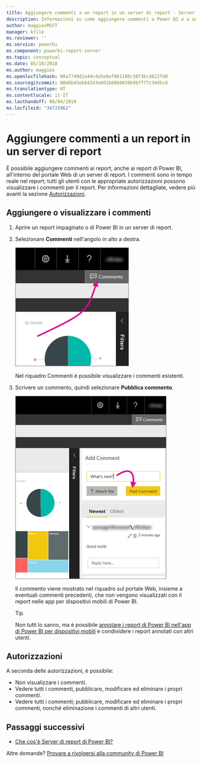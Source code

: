 ```yaml
---
title: Aggiungere commenti a un report in un server di report - Server di report di Power BI
description: Informazioni su come aggiungere commenti a Power BI o a un report impaginato in un server di report di Power BI o a un server di report di SQL Server Reporting Services.
author: maggiesMSFT
manager: kfile
ms.reviewer: ''
ms.service: powerbi
ms.component: powerbi-report-server
ms.topic: conceptual
ms.date: 05/18/2018
ms.author: maggies
ms.openlocfilehash: 08a7740d1a44c4a5e8ef961100c38f3bc4622fd8
ms.sourcegitcommit: 80d6b45eb84243e801b60b9038b9bff77c30d5c8
ms.translationtype: HT
ms.contentlocale: it-IT
ms.lasthandoff: 06/04/2018
ms.locfileid: "34721962"
---
```

# <a name="add-comments-to-a-report-in-a-report-server"></a>Aggiungere commenti a un report in un server di report
È possibile aggiungere commenti ai report, anche ai report di Power BI, all'interno del portale Web di un server di report. I commenti sono in tempo reale nel report; tutti gli utenti con le appropriate autorizzazioni possono visualizzare i commenti per il report. Per informazioni dettagliate, vedere più avanti la sezione [Autorizzazioni](#permissions).

## <a name="add-or-view-comments"></a>Aggiungere o visualizzare i commenti
1. Aprire un report impaginato o di Power BI in un server di report.
2. Selezionare **Commenti** nell'angolo in alto a destra.
   
    ![Selezionare Commenti](media/add-comments/report-server-web-portal-comments-button.png)
   
    Nel riquadro Commenti è possibile visualizzare i commenti esistenti.
3. Scrivere un commento, quindi selezionare **Pubblica commento**.
   
    ![Pubblica commento](media/add-comments/report-server-web-portal-comments-pane.png)
   
    Il commento viene mostrato nel riquadro sul portale Web, insieme a eventuali commenti precedenti, che non vengono visualizzati con il report nelle app per dispositivi mobili di Power BI.
   
   > [!TIP]
   > Non tutti lo sanno, ma è possibile [annotare i report di Power BI nell'app di Power BI per dispositivi mobili](../mobile-annotate-and-share-a-tile-from-the-mobile-apps.md) e condividere i report annotati con altri utenti.
   > 
   > 

## <a name="permissions"></a>Autorizzazioni
A seconda delle autorizzazioni, è possibile:

* Non visualizzare i commenti.
* Vedere tutti i commenti, pubblicare, modificare ed eliminare i propri commenti.
* Vedere tutti i commenti; pubblicare, modificare ed eliminare i propri commenti, nonché eliminazione i commenti di altri utenti.

## <a name="next-steps"></a>Passaggi successivi
* [Che cos'è Server di report di Power BI?](get-started.md)  

Altre domande? [Provare a rivolgersi alla community di Power BI](https://community.powerbi.com/)


